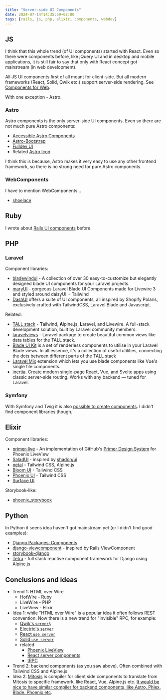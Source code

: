 ```yaml
---
title: "Server-side UI Components"
date: 2024-07-14T14:35:59+02:00
tags: [rails, js, php, elixir, components, webdev]
---
```


## JS

I think that this whole trend (of UI components) started with React. Even so there were components before, like jQuery UI and in desktop and mobile applications, it is still fair to say that only with React concept got mainstream (in web development).

All JS UI components first of all meant for client-side. But all modern frameworks (React, Solid, Qwik etc.) support server-side rendering. See [Components for Web](/content/posts/components-for-web/index.md).

With one exception - Astro.

### Astro

Astro components is the only server-side UI components. Even so there are not much pure Astro components:

- [Accessible Astro Components](https://github.com/markteekman/accessible-astro-components)
- [Astro-Bootstrap](https://astro-bootstrap.github.io/)
- [Fulldev UI](https://ui.full.dev/)
- Related [Astro Icon](https://www.astroicon.dev/guides/components/)

I think this is because, Astro makes it very easy to use any other frontend framework, so there is no strong need for pure Astro components.

### WebComponents

I have to mention WebComponents...

- [shoelace](https://shoelace.style/)

## Ruby

I wrote about [Rails UI components](/content/posts/rails-ui-components/index.md) before.

## PHP

### Laravel

Component libraries:

- [bladewindui](https://bladewindui.com/) - A collection of over 30 easy-to-customize but elegantly designed blade UI components for your Laravel projects.
- [maryUI](https://mary-ui.com/) - gorgeous Laravel Blade UI Components made for Livewire 3 and styled around daisyUI + Tailwind
- [DashUI](https://github.com/combindma/dash-ui) offers a suite of UI components, all inspired by Shopify Polaris, exclusively crafted with TailwindCSS, Laravel Blade and Javascript.

Related:

- [TALL stack](https://tallstack.dev/resources) - **T**ailwind, **A**lpine.js, **L**aravel, and **L**ivewire. A full-stack development solution, built by Laravel community members.
- [laravelviews](https://laravelviews.com/) - Laravel package to create beautiful common views like data tables for the TALL stack.
- [Blade UI Kit](https://blade-ui-kit.com/docs/0.x/introduction) is a set of renderless components to utilise in your Laravel Blade views. In all essence, it's a collection of useful utilities, connecting the dots between different parts of the TALL stack
- [Laravel Mix](https://laravel-mix.com/extensions/single-file-blade-components) extension which lets you use blade components like Vue's single file components.
- [inertia](https://inertiajs.com/). Create modern single-page React, Vue, and Svelte apps using classic server-side routing. Works with any backend — tuned for Laravel.

### Symfony

With Symfony and Twig it is also [possible to create components](https://symfony.com/bundles/ux-twig-component/current/index.html). I didn't find component libraries though.

## Elixir

Component libraries:

- [primer-live](https://primer-live.org/) - An implementation of GitHub's [Primer Design System](https://primer.style/) for Phoenix LiveView
- [SaladUI](https://salad-storybook.fly.dev/welcome) - inspired by [shadcn/ui](https://ui.shadcn.com/)
- [petal](https://petal.build/components) - Tailwind CSS, Alpine.js
- [Bloom UI](https://bloom-ui.fly.dev/) - Tailwind CSS
- [Phoenix UI](https://phoenix-ui.fly.dev/) - Tailwind CSS
- [Surface UI](https://surface-ui.org/)

Storybook-like:

- [phoenix_storybook](https://github.com/phenixdigital/phoenix_storybook)

## Python

In Python it seens idea haven't got mainstream yet (or I didn't find good examples):

- [Django Packages: Components](https://djangopackages.org/grids/g/components/)
- [django-viewcomponent](https://github.com/rails-inspire-django/django-viewcomponent) - inspired by Rails ViewComponent
- [storybook-django](https://github.com/torchbox/storybook-django)
- [Tetra](https://www.tetraframework.com/) - full stack reactive component framework for Django using Alpine.js

## Conclusions and ideas

- Trend 1: HTML over Wire
  - HotWire - Ruby
  - LiveWire - PHP
  - LiveView - Elixir
- Idea 1: while "HTML over Wire" is a popular idea it often follows REST convention. Now there is a new trend for "invisible" RPC, for example:
  - [Qwik's `server$`](https://qwik.dev/docs/server$/)
  - [Electric's `server`](https://github.com/hyperfiddle/electric)
  - [React `use server`](https://react.dev/reference/rsc/use-server)
  - [Solid `use server`](https://docs.solidjs.com/solid-start/reference/server/use-server)
  - related
    - [Phoenix LiveView](https://hexdocs.pm/phoenix_live_view/Phoenix.LiveView.html)
    - [React server components](https://www.joshwcomeau.com/react/server-components/)
    - [tRPC](https://trpc.io)
- Trend 2: backend components (as you saw above). Often combined with Tailwind CSS and Alpine.js
- Idea 2: [Mitosis](https://mitosis.builder.io/) is compiler for client side components to translate from Mitosis to specific framework, like React, Vue, Alpine.js etc. [It would be nice to have similar compiler for backend components, like Astro, Phlex, Blade, Phoenix etc](https://github.com/BuilderIO/mitosis/discussions/1499).
